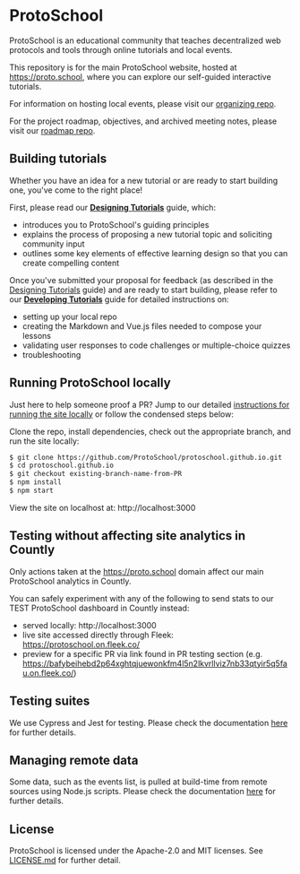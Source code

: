 # ProtoSchool

ProtoSchool is an educational community that teaches decentralized web protocols and tools
through online tutorials and local events.

This repository is for the main ProtoSchool website, hosted at https://proto.school, where you can
explore our self-guided interactive tutorials.

For information on hosting local events, please visit our [organizing repo](https://github.com/protoschool/organizing).

For the project roadmap, objectives, and archived meeting notes, please visit our [roadmap repo](https://github.com/protoschool/roadmap).

## Building tutorials

Whether you have an idea for a new tutorial or are ready to start building one, you've come to the right place!

First, please read our [**Designing Tutorials**](DESIGNING_TUTORIALS.md) guide, which:
- introduces you to ProtoSchool's guiding principles
- explains the process of proposing a new tutorial topic and soliciting community input
- outlines some key elements of effective learning design so that you can create compelling content

Once you've submitted your proposal for feedback (as described in the [Designing Tutorials](DESIGNING_TUTORIALS.md) guide) and are ready to start building, please refer to our [**Developing Tutorials**](DEVELOPING_TUTORIALS.md) guide for detailed instructions on:
- setting up your local repo
- creating the Markdown and Vue.js files needed to compose your lessons
- validating user responses to code challenges or multiple-choice quizzes
- troubleshooting

## Running ProtoSchool locally

Just here to help someone proof a PR? Jump to our detailed [instructions for running the site locally](DEVELOPING_TUTORIALS.md#run-the-server-locally-to-preview-your-work) or follow the condensed steps below:

Clone the repo, install dependencies, check out the appropriate branch, and run the site locally:
```sh
$ git clone https://github.com/ProtoSchool/protoschool.github.io.git
$ cd protoschool.github.io
$ git checkout existing-branch-name-from-PR
$ npm install
$ npm start
```

View the site on localhost at: http://localhost:3000

## Testing without affecting site analytics in Countly

Only actions taken at the https://proto.school domain affect our main ProtoSchool analytics in Countly.

You can safely experiment with any of the following to send stats to our TEST ProtoSchool dashboard in Countly instead:
- served locally: http://localhost:3000
- live site accessed directly through Fleek: https://protoschool.on.fleek.co/
- preview for a specific PR via link found in PR testing section (e.g. https://bafybeihebd2p64xghtqjuewonkfm4l5n2lkvrllviz7nb33qtyir5q5fau.on.fleek.co/)

## Testing suites

We use Cypress and Jest for testing. Please check the documentation [here](scripts/README.md) for further details.

## Managing remote data

Some data, such as the events list, is pulled at build-time from remote sources using Node.js scripts. Please check the documentation [here](scripts/README.md) for further details.

## License

ProtoSchool is licensed under the Apache-2.0 and MIT licenses. See [LICENSE.md](https://github.com/protoschool/protoschool.github.io/blob/master/LICENSE.md) for further detail.
